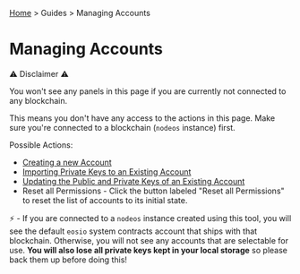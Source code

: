 [Home](../..) > Guides > Managing Accounts

# Managing Accounts

:warning: Disclaimer :warning:

You won't see any panels in this page if you are currently not connected to any blockchain. 

This means you don't have any access to the actions in this page. Make sure you're connected to a blockchain (`nodeos` instance) first.

Possible Actions:

* [Creating a new Account](create_account.md)
* [Importing Private Keys to an Existing Account](import_account.md)
* [Updating the Public and Private Keys of an Existing Account](update_account.md)
* Reset all Permissions - Click the button labeled "Reset all Permissions" to reset the list of accounts to its initial state. 

:zap: - If you are connected to a `nodeos` instance created using this tool, you will see the default `eosio` system contracts account that ships with that blockchain. Otherwise, you will not see any accounts that are selectable for use. **You will also lose all private keys kept in your local storage** so please back them up before doing this!
